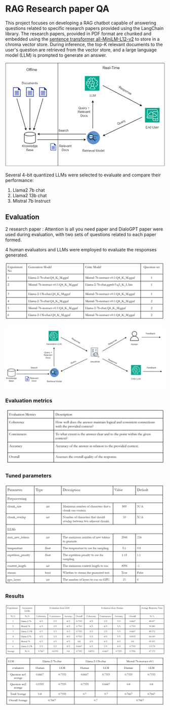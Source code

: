 # RAG Research paper QA

This project focuses on developing a RAG chatbot capable of answering questions related to specific research papers provided using the LangChain library. The research papers, provided in PDF format are chunked and embedded using the [sentence transformer all-MiniLM-L12-v2](https://sbert.net/docs/sentence_transformer/pretrained_models.html) to store in a chroma vector store. During inference, the top-K relevant documents to the user's question are retrieved from the vector store, and a large language model (LLM) is prompted to generate an answer.

![RAG pipeline](image.png)

Several 4-bit quantized LLMs were selected to evaluate and compare their performance:
1. Llama2 7b chat
2. Llama2 13b chat
3. Mistral 7b Instruct

## Evaluation 

2 research paper : Attention is all you need paper and DialoGPT paper were used during evaluation, with two sets of questions related to each paper formed.


4 human evaluators and LLMs were employed to evaluate the responses generated.

![experiment table](image-6.png)

![evaluation pipeline](image-1.png)

### Evaluation metrics

![metrics description](image-2.png)

### Tuned parameters
![tuned parameters](image-3.png)

### Results
![overall result](image-4.png)
![overall result](image-5.png)





